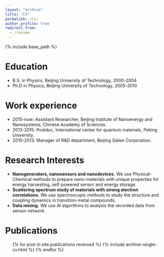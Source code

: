 ```yaml
---
layout: "archive"
title: "CV"
permalink: /cv/
author_profile: true
redirect_from:
  - /resume
---
```


{% include base_path %}

Education
======
* B.S. in Physics, Beijing University of Technology, 2000-2004
* Ph.D in Physics, Beijing University of Technology, 2005-2010


Work experience
===============
* 2015-now: Assistant Researcher, Beijing Institute of Nanoenergy and Nanosystems, Chinese Academy of Sciences.
* 2013-2015: Postdoc, International center for quantum materials, Peking University.
* 2010-2013: Manager of R&D department, Beijing Salien Corporation.
  
Research Interests
=================
* **Nanogenerators, nanosensors and nanodevices.** We use Physical-Chemical methods to prepare nano-materials with unique properties for energy harvesting, self-powered sensor and energy storage. 
* **Scattering spectrum study of materials with strong electron correlations.** We use spectroscopic methods to study the structure and coupling dynamics in transition-metal compounds.
* **Data mining.** We use AI algorithms to analysis the recorded data from sensor network.

Publications
======
  <ul>{% for post in site.publications reversed %}
    {% include archive-single-cv.html %}
  {% endfor %}</ul>
  